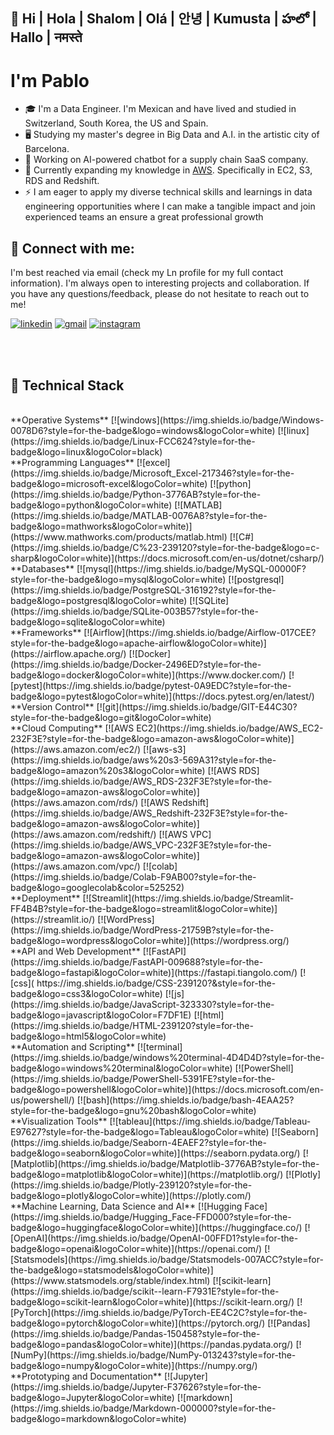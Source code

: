## 👋  Hi | Hola | Shalom | Olá | 안녕 | Kumusta | హలో  | Hallo | नमस्ते 

# I'm Pablo

- 🎓 I'm a Data Engineer. I'm Mexican and have lived and studied in Switzerland, South Korea, the US and Spain.
- 🖥️ Studying my master's degree in Big Data and A.I. in the artistic city of Barcelona.
- 🔭 Working on AI-powered chatbot for a supply chain SaaS company.
- 🌱 Currently expanding my knowledge in [AWS](https://aws.amazon.com/architecture/security-identity-compliance/?achp_navtc13&cards-all.sort-by=item.additionalFields.sortDate&cards-all.sort-order=desc&awsf.content-type=*all&awsf.methodology=*all). Specifically in EC2, S3, RDS and Redshift.
- ⚡ I am eager to apply my diverse technical skills and learnings in data engineering opportunities where I can make a tangible impact and join experienced teams an ensure a great professional growth

## 🤝 Connect with me:

I'm best reached via email (check my Ln profile for my full contact information). I'm always open to interesting projects and collaboration. If you have any questions/feedback, please do not hesitate to reach out to me!

[![linkedin](https://skillicons.dev/icons?i=linkedin)](https://www.linkedin.com/in/myln-pablo/)
[![gmail](https://skillicons.dev/icons?i=gmail)](pablo.devdt@gmail.com)
[![instagram](https://skillicons.dev/icons?i=instagram)](https://www.instagram.com/pablovicruiz/?hl=en)

<br/>
<br/>

## 💼 Technical Stack
<br/>
**Operative Systems**
[![windows](https://img.shields.io/badge/Windows-0078D6?style=for-the-badge&logo=windows&logoColor=white)
[![linux](https://img.shields.io/badge/Linux-FCC624?style=for-the-badge&logo=linux&logoColor=black)
<br/>
**Programming Languages**
[![excel](https://img.shields.io/badge/Microsoft_Excel-217346?style=for-the-badge&logo=microsoft-excel&logoColor=white)
[![python](https://img.shields.io/badge/Python-3776AB?style=for-the-badge&logo=python&logoColor=white)
[![MATLAB](https://img.shields.io/badge/MATLAB-0076A8?style=for-the-badge&logo=mathworks&logoColor=white)](https://www.mathworks.com/products/matlab.html)
[![C#](https://img.shields.io/badge/C%23-239120?style=for-the-badge&logo=c-sharp&logoColor=white)](https://docs.microsoft.com/en-us/dotnet/csharp/)
<br/>
**Databases**
[![mysql](https://img.shields.io/badge/MySQL-00000F?style=for-the-badge&logo=mysql&logoColor=white)
[![postgresql](https://img.shields.io/badge/PostgreSQL-316192?style=for-the-badge&logo=postgresql&logoColor=white)
[![SQLite](https://img.shields.io/badge/SQLite-003B57?style=for-the-badge&logo=sqlite&logoColor=white)
<br/>
**Frameworks**
[![Airflow](https://img.shields.io/badge/Airflow-017CEE?style=for-the-badge&logo=apache-airflow&logoColor=white)](https://airflow.apache.org/)
[![Docker](https://img.shields.io/badge/Docker-2496ED?style=for-the-badge&logo=docker&logoColor=white)](https://www.docker.com/)
[![pytest](https://img.shields.io/badge/pytest-0A9EDC?style=for-the-badge&logo=pytest&logoColor=white)](https://docs.pytest.org/en/latest/)
<br/>
**Version Control**
[![git](https://img.shields.io/badge/GIT-E44C30?style=for-the-badge&logo=git&logoColor=white)
<br/>
**Cloud Computing**
[![AWS EC2](https://img.shields.io/badge/AWS_EC2-232F3E?style=for-the-badge&logo=amazon-aws&logoColor=white)](https://aws.amazon.com/ec2/)
[![aws-s3](https://img.shields.io/badge/aws%20s3-569A31?style=for-the-badge&logo=amazon%20s3&logoColor=white)
[![AWS RDS](https://img.shields.io/badge/AWS_RDS-232F3E?style=for-the-badge&logo=amazon-aws&logoColor=white)](https://aws.amazon.com/rds/)
[![AWS Redshift](https://img.shields.io/badge/AWS_Redshift-232F3E?style=for-the-badge&logo=amazon-aws&logoColor=white)](https://aws.amazon.com/redshift/)
[![AWS VPC](https://img.shields.io/badge/AWS_VPC-232F3E?style=for-the-badge&logo=amazon-aws&logoColor=white)](https://aws.amazon.com/vpc/)
[![colab](https://img.shields.io/badge/Colab-F9AB00?style=for-the-badge&logo=googlecolab&color=525252)
<br/>
**Deployment**
[![Streamlit](https://img.shields.io/badge/Streamlit-FF4B4B?style=for-the-badge&logo=streamlit&logoColor=white)](https://streamlit.io/)
[![WordPress](https://img.shields.io/badge/WordPress-21759B?style=for-the-badge&logo=wordpress&logoColor=white)](https://wordpress.org/)
<br/>
**API and Web Development**
[![FastAPI](https://img.shields.io/badge/FastAPI-009688?style=for-the-badge&logo=fastapi&logoColor=white)](https://fastapi.tiangolo.com/)
[![css](	https://img.shields.io/badge/CSS-239120?&style=for-the-badge&logo=css3&logoColor=white)
[![js](https://img.shields.io/badge/JavaScript-323330?style=for-the-badge&logo=javascript&logoColor=F7DF1E)
[![html](https://img.shields.io/badge/HTML-239120?style=for-the-badge&logo=html5&logoColor=white)
<br/>
**Automation and Scripting**
[![terminal](https://img.shields.io/badge/windows%20terminal-4D4D4D?style=for-the-badge&logo=windows%20terminal&logoColor=white)
[![PowerShell](https://img.shields.io/badge/PowerShell-5391FE?style=for-the-badge&logo=powershell&logoColor=white)](https://docs.microsoft.com/en-us/powershell/)
[![bash](https://img.shields.io/badge/bash-4EAA25?style=for-the-badge&logo=gnu%20bash&logoColor=white)
<br/>
**Visualization Tools**
[![tableau](https://img.shields.io/badge/Tableau-E97627?style=for-the-badge&logo=Tableau&logoColor=white)
[![Seaborn](https://img.shields.io/badge/Seaborn-4EAEF2?style=for-the-badge&logo=seaborn&logoColor=white)](https://seaborn.pydata.org/)
[![Matplotlib](https://img.shields.io/badge/Matplotlib-3776AB?style=for-the-badge&logo=matplotlib&logoColor=white)](https://matplotlib.org/)
[![Plotly](https://img.shields.io/badge/Plotly-239120?style=for-the-badge&logo=plotly&logoColor=white)](https://plotly.com/)
<br/>
**Machine Learning, Data Science and AI**
[![Hugging Face](https://img.shields.io/badge/Hugging_Face-FFD000?style=for-the-badge&logo=huggingface&logoColor=white)](https://huggingface.co/)
[![OpenAI](https://img.shields.io/badge/OpenAI-00FFD1?style=for-the-badge&logo=openai&logoColor=white)](https://openai.com/)
[![Statsmodels](https://img.shields.io/badge/Statsmodels-007ACC?style=for-the-badge&logo=statsmodels&logoColor=white)](https://www.statsmodels.org/stable/index.html)
[![scikit-learn](https://img.shields.io/badge/scikit--learn-F7931E?style=for-the-badge&logo=scikit-learn&logoColor=white)](https://scikit-learn.org/)
[![PyTorch](https://img.shields.io/badge/PyTorch-EE4C2C?style=for-the-badge&logo=pytorch&logoColor=white)](https://pytorch.org/)
[![Pandas](https://img.shields.io/badge/Pandas-150458?style=for-the-badge&logo=pandas&logoColor=white)](https://pandas.pydata.org/)
[![NumPy](https://img.shields.io/badge/NumPy-013243?style=for-the-badge&logo=numpy&logoColor=white)](https://numpy.org/)
<br/>
**Prototyping and Documentation**
[![Jupyter](https://img.shields.io/badge/Jupyter-F37626?style=for-the-badge&logo=Jupyter&logoColor=white)
[![markdown](https://img.shields.io/badge/Markdown-000000?style=for-the-badge&logo=markdown&logoColor=white)
